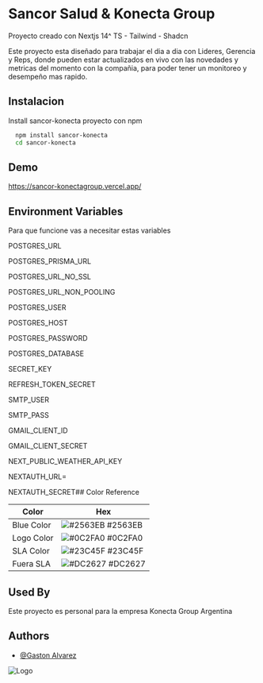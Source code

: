 
# Sancor Salud & Konecta Group

Proyecto creado con Nextjs 14^
TS - Tailwind - Shadcn

Este proyecto esta diseñado para trabajar el dia a dia con Lideres, Gerencia y Reps, donde pueden estar actualizados en vivo con las novedades y metricas del momento con la compañia, para poder tener un monitoreo y desempeño mas rapido.

## Instalacion

Install sancor-konecta proyecto con npm

```bash
  npm install sancor-konecta
  cd sancor-konecta
```
    
## Demo

https://sancor-konectagroup.vercel.app/

## Environment Variables

Para que funcione vas a necesitar estas variables

POSTGRES_URL

POSTGRES_PRISMA_URL

POSTGRES_URL_NO_SSL

POSTGRES_URL_NON_POOLING

POSTGRES_USER

POSTGRES_HOST

POSTGRES_PASSWORD

POSTGRES_DATABASE

SECRET_KEY

REFRESH_TOKEN_SECRET

SMTP_USER

SMTP_PASS

GMAIL_CLIENT_ID

GMAIL_CLIENT_SECRET

NEXT_PUBLIC_WEATHER_API_KEY

NEXTAUTH_URL=

NEXTAUTH_SECRET## Color Reference

| Color             | Hex                                                                |
| ----------------- | ------------------------------------------------------------------ |
| Blue Color | ![#2563EB](https://via.placeholder.com/10/2563EB?text=+) #2563EB |
| Logo Color | ![#0C2FA0](https://via.placeholder.com/10/0C2FA0?text=+) #0C2FA0 |
| SLA Color | ![#23C45F](https://via.placeholder.com/10/23C45F?text=+) #23C45F |
| Fuera SLA | ![#DC2627](https://via.placeholder.com/10/DC2627?text=+) #DC2627 |


## Used By

Este proyecto es personal para la empresa Konecta Group Argentina


## Authors

- [@Gaston Alvarez](https://www.instagram.com/gaston.alvare/)


![Logo](https://certificaciones.greatplacetowork.com.ar/hubfs/SancorSaludLogo.png)

